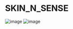 # SKIN_N_SENSE
![image](https://github.com/Tryamb/Easy-Health/assets/86840180/b0a74c10-f5fb-4ff3-97b5-74e56572b617)
![image](https://github.com/Tryamb/Easy-Health/assets/86840180/6cbe6ffe-7d35-44be-9829-209a098f72be)
